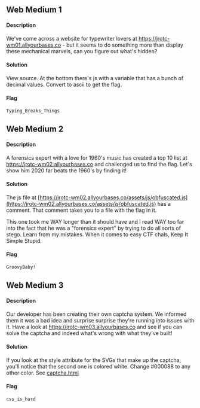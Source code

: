 ## Web Medium 1
#### Description
We've come across a website for typewriter lovers at https://jrotc-wm01.allyourbases.co - but it seems to do something more than display these mechanical marvels, can you figure out what's hidden?
#### Solution
View source. At the bottom there's js with a variable that has a bunch of decimal values. Convert to ascii to get the flag.
#### Flag
`Typing_Breaks_Things`
## Web Medium 2
#### Description
A forensics expert with a love for 1960's music has created a top 10 list at https://jrotc-wm02.allyourbases.co and challenged us to find the flag. Let's show him 2020 far beats the 1960's by finding it!
#### Solution
The js file at [https://jrotc-wm02.allyourbases.co/assets/js/obfuscated.js](https://jrotc-wm02.allyourbases.co/assets/js/obfuscated.js) has a comment. That comment takes you to a file with the flag in it. 

This one took me WAY longer than it should have and I read WAY too far into the fact that he was a "forensics expert" by trying to do all sorts of stego. Learn from my mistakes. When it comes to easy CTF chals, Keep It Simple Stupid.
#### Flag
`GroovyBaby!`
## Web Medium 3
#### Description
Our developer has been creating their own captcha system. We informed them it was a bad idea and surprise surprise they're running into issues with it. Have a look at https://jrotc-wm03.allyourbases.co and see if you can solve the captcha and indeed what's wrong with what they've built!
#### Solution
If you look at the style attribute for the SVGs that make up the captcha, you'll notice that the second one is colored white. Change #000088 to any other color. See [captcha.html](https://github.com/Samwise74/Writeups/blob/master/misc-JROTCctf-2020/web/medium/captcha.html)
#### Flag
`css_is_hard`
